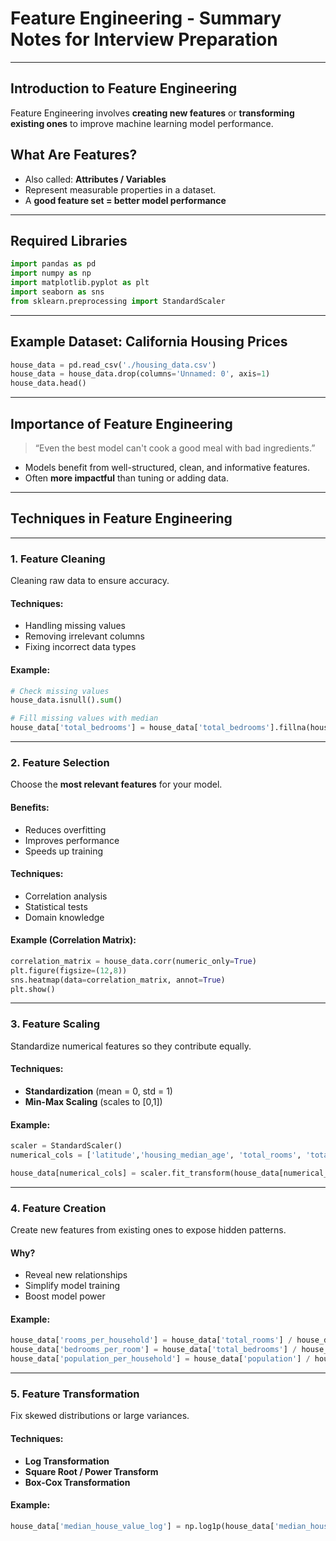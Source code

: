 
# Feature Engineering - Summary Notes for Interview Preparation

---

## Introduction to Feature Engineering

Feature Engineering involves **creating new features** or **transforming existing ones** to improve machine learning model performance.


## What Are Features?

- Also called: **Attributes / Variables**
- Represent measurable properties in a dataset.
- A **good feature set = better model performance**

---

## Required Libraries

```python
import pandas as pd
import numpy as np
import matplotlib.pyplot as plt
import seaborn as sns
from sklearn.preprocessing import StandardScaler
```

---

## Example Dataset: California Housing Prices

```python
house_data = pd.read_csv('./housing_data.csv')
house_data = house_data.drop(columns='Unnamed: 0', axis=1)
house_data.head()
```

---

## Importance of Feature Engineering

> “Even the best model can't cook a good meal with bad ingredients.”

- Models benefit from well-structured, clean, and informative features.
- Often **more impactful** than tuning or adding data.

---

## Techniques in Feature Engineering

---

### 1. Feature Cleaning

Cleaning raw data to ensure accuracy.

#### Techniques:
- Handling missing values
- Removing irrelevant columns
- Fixing incorrect data types

#### Example:

```python
# Check missing values
house_data.isnull().sum()

# Fill missing values with median
house_data['total_bedrooms'] = house_data['total_bedrooms'].fillna(house_data['total_bedrooms'].median())
```

---

### 2. Feature Selection

Choose the **most relevant features** for your model.

#### Benefits:
- Reduces overfitting
- Improves performance
- Speeds up training

#### Techniques:
- Correlation analysis
- Statistical tests
- Domain knowledge

#### Example (Correlation Matrix):

```python
correlation_matrix = house_data.corr(numeric_only=True)
plt.figure(figsize=(12,8))
sns.heatmap(data=correlation_matrix, annot=True)
plt.show()
```

---

### 3. Feature Scaling

Standardize numerical features so they contribute equally.

#### Techniques:
- **Standardization** (mean = 0, std = 1)
- **Min-Max Scaling** (scales to [0,1])

#### Example:

```python
scaler = StandardScaler()
numerical_cols = ['latitude','housing_median_age', 'total_rooms', 'total_bedrooms', 'population', 'households', 'median_income']

house_data[numerical_cols] = scaler.fit_transform(house_data[numerical_cols])
```

---

### 4. Feature Creation

Create new features from existing ones to expose hidden patterns.

#### Why?
- Reveal new relationships
- Simplify model training
- Boost model power

#### Example:

```python
house_data['rooms_per_household'] = house_data['total_rooms'] / house_data['households']
house_data['bedrooms_per_room'] = house_data['total_bedrooms'] / house_data['total_rooms']
house_data['population_per_household'] = house_data['population'] / house_data['households']
```

---

### 5. Feature Transformation

Fix skewed distributions or large variances.

#### Techniques:
- **Log Transformation**
- **Square Root / Power Transform**
- **Box-Cox Transformation**

#### Example:

```python
house_data['median_house_value_log'] = np.log1p(house_data['median_house_value'])
```
